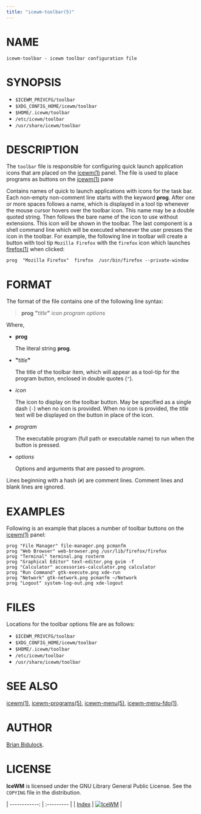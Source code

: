 ```yaml
---
title: "icewm-toolbar(5)"
---
```

# NAME

    icewm-toolbar - icewm toolbar configuration file

# SYNOPSIS

- `$ICEWM_PRIVCFG/toolbar`
- `$XDG_CONFIG_HOME/icewm/toolbar`
- `$HOME/.icewm/toolbar`
- `/etc/icewm/toolbar`
- `/usr/share/icewm/toolbar`

# DESCRIPTION

The `toolbar` file is responsible for configuring quick launch
application icons that are placed on the [icewm(1)](icewm.md) panel.  The file is
used to place programs as buttons on the [icewm(1)](icewm.md) pane

Contains names of quick to launch applications with icons for the task
bar.  Each non-empty non-comment line starts with the keyword **prog**.
After one or more spaces follows a name, which is displayed in a tool
tip whenever the mouse cursor hovers over the toolbar icon.  This name
may be a double quoted string.  Then follows the bare name of the icon
to use without extensions.  This icon will be shown in the toolbar.  The
last component is a shell command line which will be executed whenever
the user presses the icon in the toolbar.  For example, the following
line in toolbar will create a button with tool tip `Mozilla Firefox`
with the `firefox` icon which launches [firefox(1)](https://manned.org/firefox.1) when clicked:

    prog  "Mozilla Firefox"  firefox  /usr/bin/firefox --private-window

# FORMAT

The format of the file contains one of the following line syntax:

> **prog** **"**_title_**"** _icon_ _program_ _options_

Where,

- **prog**

    The literal string **prog**.

- **"**_title_**"**

    The title of the toolbar item, which will appear as a tool-tip for the
    program button, enclosed in double quotes (`"`).

- _icon_

    The icon to display on the toolbar button.  May be specified as a single
    dash (`-`) when no icon is provided.  When no icon is provided, the
    _title_ text will be displayed on the button in place of the icon.

- _program_

    The executable program (full path or executable name) to run when the
    button is pressed.

- _options_

    Options and arguments that are passed to _program_.

Lines beginning with a hash (`#`) are comment lines.  Comment lines and
blank lines are ignored.

# EXAMPLES

Following is an example that places a number of toolbar buttons on the
[icewm(1)](icewm.md) panel:

    prog "File Manager" file-manager.png pcmanfm
    prog "Web Browser" web-browser.png /usr/lib/firefox/firefox
    prog "Terminal" terminal.png roxterm
    prog "Graphical Editor" text-editor.png gvim -f
    prog "Calculator" accessories-calculator.png calculator
    prog "Run Command" gtk-execute.png xde-run
    prog "Network" gtk-network.png pcmanfm ~/Network
    prog "Logout" system-log-out.png xde-logout

# FILES

Locations for the toolbar options file are as follows:

- `$ICEWM_PRIVCFG/toolbar`
- `$XDG_CONFIG_HOME/icewm/toolbar`
- `$HOME/.icewm/toolbar`
- `/etc/icewm/toolbar`
- `/usr/share/icewm/toolbar`

# SEE ALSO

[icewm(1)](icewm.md),
[icewm-programs(5)](icewm-programs.md),
[icewm-menu(5)](icewm-menu.md),
[icewm-menu-fdo(1)](icewm-menu-fdo.md).

# AUTHOR

[Brian Bidulock](mailto:bidulock@openss7.org).

# LICENSE

**IceWM** is licensed under the GNU Library General Public License.
See the `COPYING` file in the distribution.

| ------------: | :--------- |
| [Index](/man) | [![IceWM](/images/logom.jpg "ice-wm.org")](https://ice-wm.org "ice-wm.org") |
